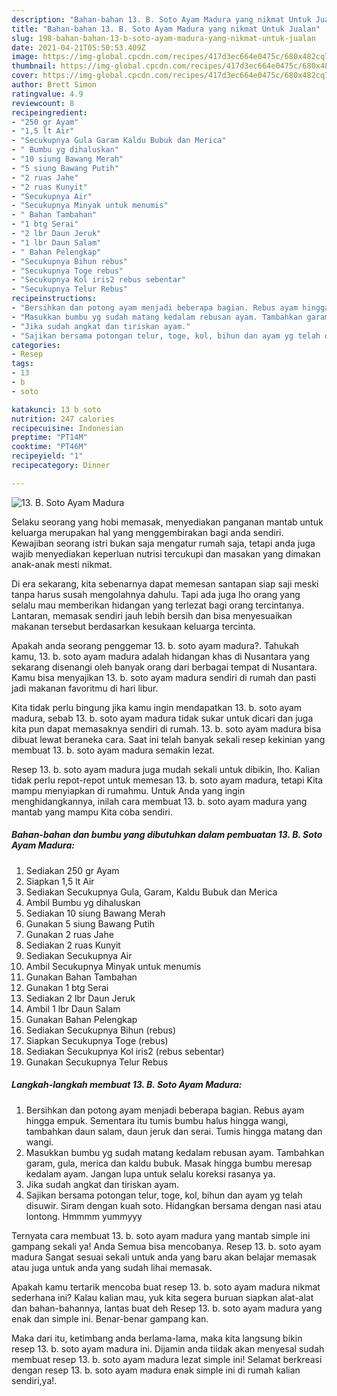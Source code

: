 ```yaml
---
description: "Bahan-bahan 13. B. Soto Ayam Madura yang nikmat Untuk Jualan"
title: "Bahan-bahan 13. B. Soto Ayam Madura yang nikmat Untuk Jualan"
slug: 198-bahan-bahan-13-b-soto-ayam-madura-yang-nikmat-untuk-jualan
date: 2021-04-21T05:50:53.409Z
image: https://img-global.cpcdn.com/recipes/417d3ec664e0475c/680x482cq70/13-b-soto-ayam-madura-foto-resep-utama.jpg
thumbnail: https://img-global.cpcdn.com/recipes/417d3ec664e0475c/680x482cq70/13-b-soto-ayam-madura-foto-resep-utama.jpg
cover: https://img-global.cpcdn.com/recipes/417d3ec664e0475c/680x482cq70/13-b-soto-ayam-madura-foto-resep-utama.jpg
author: Brett Simon
ratingvalue: 4.9
reviewcount: 8
recipeingredient:
- "250 gr Ayam"
- "1,5 lt Air"
- "Secukupnya Gula Garam Kaldu Bubuk dan Merica"
- " Bumbu yg dihaluskan"
- "10 siung Bawang Merah"
- "5 siung Bawang Putih"
- "2 ruas Jahe"
- "2 ruas Kunyit"
- "Secukupnya Air"
- "Secukupnya Minyak untuk menumis"
- " Bahan Tambahan"
- "1 btg Serai"
- "2 lbr Daun Jeruk"
- "1 lbr Daun Salam"
- " Bahan Pelengkap"
- "Secukupnya Bihun rebus"
- "Secukupnya Toge rebus"
- "Secukupnya Kol iris2 rebus sebentar"
- "Secukupnya Telur Rebus"
recipeinstructions:
- "Bersihkan dan potong ayam menjadi beberapa bagian. Rebus ayam hingga empuk. Sementara itu tumis bumbu halus hingga wangi, tambahkan daun salam, daun jeruk dan serai. Tumis hingga matang dan wangi."
- "Masukkan bumbu yg sudah matang kedalam rebusan ayam. Tambahkan garam, gula, merica dan kaldu bubuk. Masak hingga bumbu meresap kedalam ayam. Jangan lupa untuk selalu koreksi rasanya ya."
- "Jika sudah angkat dan tiriskan ayam."
- "Sajikan bersama potongan telur, toge, kol, bihun dan ayam yg telah disuwir. Siram dengan kuah soto. Hidangkan bersama dengan nasi atau lontong. Hmmmm yummyyy"
categories:
- Resep
tags:
- 13
- b
- soto

katakunci: 13 b soto 
nutrition: 247 calories
recipecuisine: Indonesian
preptime: "PT14M"
cooktime: "PT46M"
recipeyield: "1"
recipecategory: Dinner

---
```



![13. B. Soto Ayam Madura](https://img-global.cpcdn.com/recipes/417d3ec664e0475c/680x482cq70/13-b-soto-ayam-madura-foto-resep-utama.jpg)

Selaku seorang yang hobi memasak, menyediakan panganan mantab untuk keluarga merupakan hal yang menggembirakan bagi anda sendiri. Kewajiban seorang istri bukan saja mengatur rumah saja, tetapi anda juga wajib menyediakan keperluan nutrisi tercukupi dan masakan yang dimakan anak-anak mesti nikmat.

Di era  sekarang, kita sebenarnya dapat memesan santapan siap saji meski tanpa harus susah mengolahnya dahulu. Tapi ada juga lho orang yang selalu mau memberikan hidangan yang terlezat bagi orang tercintanya. Lantaran, memasak sendiri jauh lebih bersih dan bisa menyesuaikan makanan tersebut berdasarkan kesukaan keluarga tercinta. 



Apakah anda seorang penggemar 13. b. soto ayam madura?. Tahukah kamu, 13. b. soto ayam madura adalah hidangan khas di Nusantara yang sekarang disenangi oleh banyak orang dari berbagai tempat di Nusantara. Kamu bisa menyajikan 13. b. soto ayam madura sendiri di rumah dan pasti jadi makanan favoritmu di hari libur.

Kita tidak perlu bingung jika kamu ingin mendapatkan 13. b. soto ayam madura, sebab 13. b. soto ayam madura tidak sukar untuk dicari dan juga kita pun dapat memasaknya sendiri di rumah. 13. b. soto ayam madura bisa dibuat lewat beraneka cara. Saat ini telah banyak sekali resep kekinian yang membuat 13. b. soto ayam madura semakin lezat.

Resep 13. b. soto ayam madura juga mudah sekali untuk dibikin, lho. Kalian tidak perlu repot-repot untuk memesan 13. b. soto ayam madura, tetapi Kita mampu menyiapkan di rumahmu. Untuk Anda yang ingin menghidangkannya, inilah cara membuat 13. b. soto ayam madura yang mantab yang mampu Kita coba sendiri.

<!--inarticleads1-->

##### Bahan-bahan dan bumbu yang dibutuhkan dalam pembuatan 13. B. Soto Ayam Madura:

1. Sediakan 250 gr Ayam
1. Siapkan 1,5 lt Air
1. Sediakan Secukupnya Gula, Garam, Kaldu Bubuk dan Merica
1. Ambil  Bumbu yg dihaluskan
1. Sediakan 10 siung Bawang Merah
1. Gunakan 5 siung Bawang Putih
1. Gunakan 2 ruas Jahe
1. Sediakan 2 ruas Kunyit
1. Sediakan Secukupnya Air
1. Ambil Secukupnya Minyak untuk menumis
1. Gunakan  Bahan Tambahan
1. Gunakan 1 btg Serai
1. Sediakan 2 lbr Daun Jeruk
1. Ambil 1 lbr Daun Salam
1. Gunakan  Bahan Pelengkap
1. Sediakan Secukupnya Bihun (rebus)
1. Siapkan Secukupnya Toge (rebus)
1. Sediakan Secukupnya Kol iris2 (rebus sebentar)
1. Gunakan Secukupnya Telur Rebus




<!--inarticleads2-->

##### Langkah-langkah membuat 13. B. Soto Ayam Madura:

1. Bersihkan dan potong ayam menjadi beberapa bagian. Rebus ayam hingga empuk. Sementara itu tumis bumbu halus hingga wangi, tambahkan daun salam, daun jeruk dan serai. Tumis hingga matang dan wangi.
1. Masukkan bumbu yg sudah matang kedalam rebusan ayam. Tambahkan garam, gula, merica dan kaldu bubuk. Masak hingga bumbu meresap kedalam ayam. Jangan lupa untuk selalu koreksi rasanya ya.
1. Jika sudah angkat dan tiriskan ayam.
1. Sajikan bersama potongan telur, toge, kol, bihun dan ayam yg telah disuwir. Siram dengan kuah soto. Hidangkan bersama dengan nasi atau lontong. Hmmmm yummyyy




Ternyata cara membuat 13. b. soto ayam madura yang mantab simple ini gampang sekali ya! Anda Semua bisa mencobanya. Resep 13. b. soto ayam madura Sangat sesuai sekali untuk anda yang baru akan belajar memasak atau juga untuk anda yang sudah lihai memasak.

Apakah kamu tertarik mencoba buat resep 13. b. soto ayam madura nikmat sederhana ini? Kalau kalian mau, yuk kita segera buruan siapkan alat-alat dan bahan-bahannya, lantas buat deh Resep 13. b. soto ayam madura yang enak dan simple ini. Benar-benar gampang kan. 

Maka dari itu, ketimbang anda berlama-lama, maka kita langsung bikin resep 13. b. soto ayam madura ini. Dijamin anda tiidak akan menyesal sudah membuat resep 13. b. soto ayam madura lezat simple ini! Selamat berkreasi dengan resep 13. b. soto ayam madura enak simple ini di rumah kalian sendiri,ya!.

